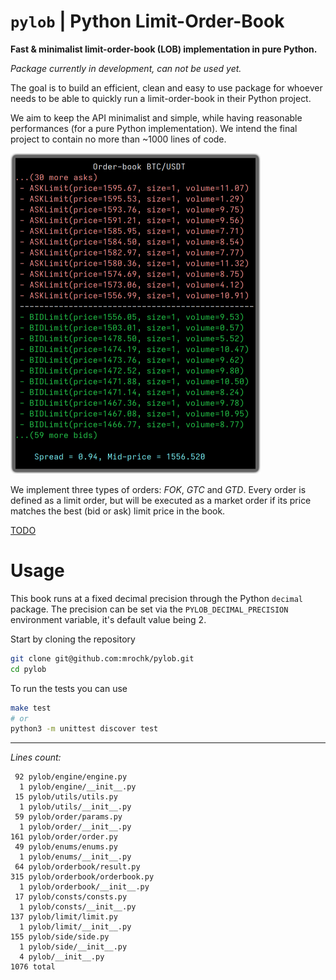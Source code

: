 # `pylob` | Python Limit-Order-Book
**Fast &amp; minimalist limit-order-book (LOB) implementation in pure Python.**

*Package currently in development, can not be used yet.*

The goal is to build an efficient, clean and easy to use package for whoever needs to be able to quickly run a limit-order-book in their Python project. 

We aim to keep the API minimalist and simple, while having reasonable performances (for a pure Python implementation). We intend the final project to contain no more than ~1000 lines of code.

<img src="ss.png" width=400>

We implement three types of orders: *FOK*, *GTC* and *GTD*. Every order is defined as a limit order, but will be executed as a market order if its price matches the best (bid or ask) limit price in the book.

<a href="TODO.md">TODO</a>

# Usage

This book runs at a fixed decimal precision through the Python `decimal` package. The precision can be set via the `PYLOB_DECIMAL_PRECISION` environment variable, it's default value being 2.

Start by cloning the repository
```bash
git clone git@github.com:mrochk/pylob.git
cd pylob
```

To run the tests you can use
```bash
make test
# or
python3 -m unittest discover test
```

***

*Lines count:*
```
 92 pylob/engine/engine.py
  1 pylob/engine/__init__.py
 15 pylob/utils/utils.py
  1 pylob/utils/__init__.py
 59 pylob/order/params.py
  1 pylob/order/__init__.py
161 pylob/order/order.py
 49 pylob/enums/enums.py
  1 pylob/enums/__init__.py
 64 pylob/orderbook/result.py
315 pylob/orderbook/orderbook.py
  1 pylob/orderbook/__init__.py
 17 pylob/consts/consts.py
  1 pylob/consts/__init__.py
137 pylob/limit/limit.py
  1 pylob/limit/__init__.py
155 pylob/side/side.py
  1 pylob/side/__init__.py
  4 pylob/__init__.py
1076 total
```
